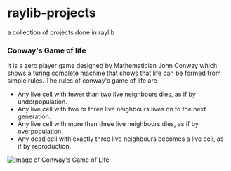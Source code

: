 # raylib-projects
a collection of projects done in raylib

### Conway's Game of life

It is a zero player game designed by Mathematician John Conway which shows a turing complete machine that shows that life can be formed from simple rules.
The rules of conway's game of life are
- Any live cell with fewer than two live neighbours dies, as if by underpopulation.
- Any live cell with two or three live neighbours lives on to the next generation.
- Any live cell with more than three live neighbours dies, as if by overpopulation.
- Any dead cell with exactly three live neighbours becomes a live cell, as if by reproduction.

![Image of Conway's Game of Life](images/assets/gameoflife.png)
